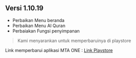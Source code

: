 ## **Versi 1.10.19**

- Perbaikan Menu beranda
- Perbaikan Menu Al Quran
- Perbaiakan Fungsi penyimpanan 
 
> Kami menyarankan untuk memperbaruinya di playstore
 
 Link memperbarui aplikasi MTA ONE : [Link Playstore](https://play.google.com/store/apps/details?id=com.flagodna.mtaoneversi2)
